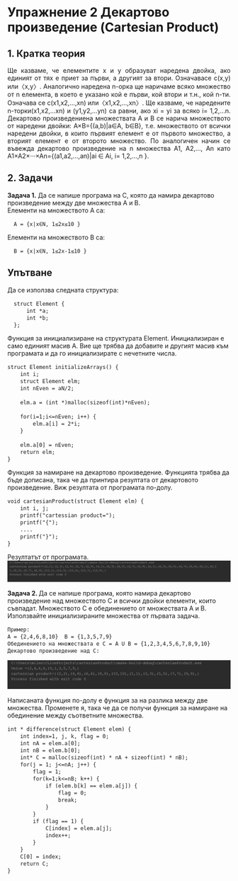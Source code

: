 # Упражнение 2 Декартово произведение (Cartesian Product)
## 1. Кратка теория

<p align="justify">
Ще казваме, че елементите x и y образуват наредена двойка, ако единият от тях е приет за първи, а другият за втори. Означавасе с(x,y) или〈x,y〉. Аналогично наредена n-орка ще наричаме всяко множество от n елемента, в което е указано кой е първи, кой втори и т.н., кой n-ти. Означава се с(x1,x2,...,xn) или〈x1,x2,...,xn〉. Ще казваме, че наредените n-торки(x1,x2,...xn) и (y1,y2,...yn) са равни, ако xi = yi за всяко i= 1,2,...n. Декартово произведениена множествата A и B се нарича множеството от наредени двойки: A×B={(a,b)|a∈A, b∈B}, т.е. множеството от всички наредени двойки, в които първият елемент е от първото множество, а вторият елемент е от второто множество. По аналогичен начин се въвежда декартово произведение на n множества A1, A2,..., An като A1×A2×···×An={(a1,a2,...,an)|ai ∈ Ai, i= 1,2,...,n }.
</p>

## 2. Задачи

<b>Задача 1.</b> Да се напише програма на С, която да намира декартово произведение
между две множества A и B. <br>
Елементи на множеството А ca: <br>
```
  A = {x|x∈N, 1≤2x≤10 } 
```
Елементи на множеството B ca: <br>
```
  B = {x|x∈N, 1≤2x-1≤10 }
```
  
## Упътване 

Да се използва следната структура: 
```
  struct Element {
      int *a;
      int *b;
  };
```

Функция за инициализиране на структурата Element. Инициализиран е само единият масив А. Вие ще трябва да добавите и другият масив към програмата и да го инициализирате с нечетните числа.
```
struct Element initializeArrays() {
    int i;
    struct Element elm;
    int nEven = aN/2;

    elm.a = (int *)malloc(sizeof(int)*nEven);

    for(i=1;i<=nEven; i++) {
        elm.a[i] = 2*i;
    }
    
    elm.a[0] = nEven;
    return elm;
}
```
Функция за намиране на декартово произведение. Функцията трябва да бъде дописана, така че да принтира резултата от декартовото произведение. Виж резултата от програмата по-долу.
```
void cartesianProduct(struct Element elm) {
    int i, j;
    printf("cartessian product=");
    printf("{");
    ....
    printf("}");
}
```
Резултатът от програмата. <br>
![alt tag](https://github.com/milenaangelova1/DescreteStructures/blob/master/images/task1.PNG) <br>

<b>Задача 2. </b>Да се напише програма, която намира декартово произведение над множеството C и всички двойки елементи, които съвпадат. Множеството C е обединението от множествата А и B. Използвайте инициализираните множества от първата задача. 

```
Пример:
А = {2,4,6,8,10}  B = {1,3,5,7,9} 
Обединението на множествата е C = A U B = {1,2,3,4,5,6,7,8,9,10}
Декартово произведение над C:
```
![alt tag](https://github.com/milenaangelova1/DescreteStructures/blob/master/images/task2.PNG) <br>

Написаната функция по-долу е функция за на разлика между две множества. Променете я, така че да се получи функция за намиране на обединение между съответните множества.
```
int * difference(struct Element elem) {
    int index=1, j, k, flag = 0;
    int nA = elem.a[0];
    int nB = elem.b[0];
    int* C = malloc(sizeof(int) * nA + sizeof(int) * nB);
    for(j = 1; j<=nA; j++) {
        flag = 1;
        for(k=1;k<=nB; k++) {
            if (elem.b[k] == elem.a[j]) {
                flag = 0;
                break;
            }
        }
        if (flag == 1) {
            C[index] = elem.a[j];
            index++;
        }
    }
    C[0] = index;
    return C;
}
```

